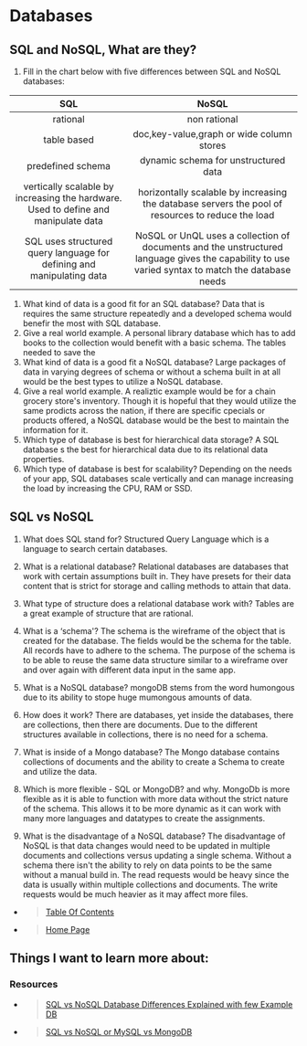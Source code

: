 # **Databases**

## SQL and NoSQL, What are they?

1. Fill in the chart below with five differences between SQL and NoSQL databases:

|                                         SQL                                        |                                                                       NoSQL                                                                      |
|:----------------------------------------------------------------------------------:|:------------------------------------------------------------------------------------------------------------------------------------------------:|
| rational                                                                           | non rational                                                                                                                                     |
| table based                                                                        | doc,key-value,graph or wide column stores                                                                                                        |
| predefined schema                                                                  | dynamic schema for unstructured data                                                                                                             |
| vertically scalable by increasing the hardware. Used to define and manipulate data | horizontally scalable by increasing the database servers the pool of resources to reduce the load                                                |
| SQL uses structured query language for defining and manipulating data              | NoSQL or UnQL uses a collection of documents and the unstructured language gives the capability to use varied syntax to match the database needs |

1. What kind of data is a good fit for an SQL database?
Data that is requires the same structure repeatedly and a developed schema would benefir the most with SQL database.
2. Give a real world example. A personal library database which has to add books to the collection would benefit with a basic schema. The tables needed to save the 
3. What kind of data is a good fit a NoSQL database? Large packages of data in varying degrees of schema or without a schema built in at all would be the best types to utilize a NoSQL database.
4. Give a real world example. A realiztic example would be for a chain grocery store's inventory. Though it is hopeful that they would utilize the same prodicts across the nation, if there are specific cpecials or products offered, a NoSQL database would be the best to maintain the information for it.
5. Which type of database is best for hierarchical data storage? A SQL database s the best for hierarchical data due to its relational data properties.
6. Which type of database is best for scalability? Depending on the needs of your app, SQL databases scale vertically and can manage increasing the load by increasing the CPU, RAM or SSD.

## SQL vs NoSQL

1. What does SQL stand for? Structured Query Language which is a language to search certain databases.

2. What is a relational database? Relational databases are databases that work with certain assumptions built in. They have presets for their data content that is strict for storage and calling methods to attain that data.

3. What type of structure does a relational database work with? Tables are a great example of structure that are rational.

4. What is a ‘schema'? The schema is the wireframe of the object that is created for the database. The fields would be the schema for the table. All records have to adhere to the schema. The purpose of the schema is to be able to reuse the same data structure similar to a wireframe over and over again with different data input in the same app.

5. What is a NoSQL database? mongoDB stems from the word humongous due to its ability to stope huge mumongous amounts of data.

6. How does it work? There are databases, yet inside the databases, there are collections, then there are documents. Due to the different structures available in collections, there is no need for a schema.

7. What is inside of a Mongo database? The Mongo database contains collections of documents and the ability to create a Schema to create and utilize the data.

8. Which is more flexible - SQL or MongoDB? and why. MongoDb is more flexible as it is able to function with more data without the strict nature of the schema. This allows it to be more dynamic as it can work with many more languages and datatypes to create the assignments.

9. What is the disadvantage of a NoSQL database? The disadvantage of NoSQL is that data changes would need to be updated in multiple documents and collections versus updating a single schema. Without a schema there isn't the ability to rely on data points to be the same without a manual build in. The read requests would be heavy since the data is usually within multiple collections and documents. The write requests would be much heavier as it may affect more files.


- > [Table Of Contents](READING-NOTES/README.md)

- > [Home Page](README.md)

## Things I want to learn more about:

### Resources

- > [SQL vs NoSQL Database Differences Explained with few Example DB](https://www.thegeekstuff.com/2014/01/sql-vs-nosql-db/?utm_source=tuicool)

- > [SQL vs NoSQL or MySQL vs MongoDB](https://www.youtube.com/watch?v=ZS_kXvOeQ5Y)
